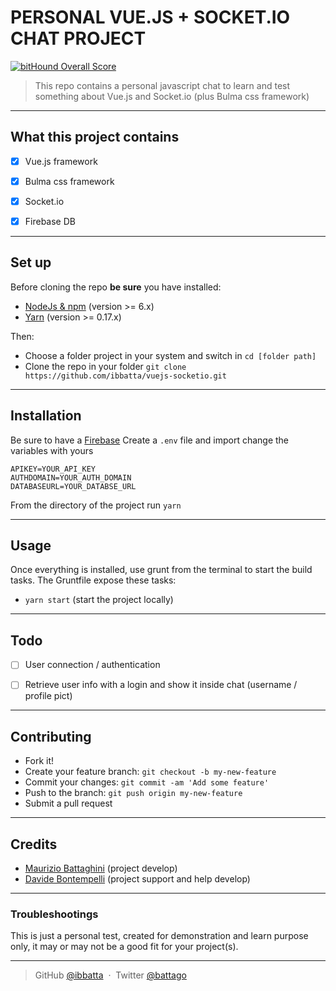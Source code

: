 # __PERSONAL VUE.JS + SOCKET.IO CHAT PROJECT__

[![bitHound Overall Score](https://www.bithound.io/github/ibbatta/vuejs-socketio/badges/score.svg)](https://www.bithound.io/github/ibbatta/vuejs-socketio)


>This repo contains a personal javascript chat to learn and test something about Vue.js and Socket.io (plus Bulma css framework)

---

## __What this project contains__

- [x] Vue.js framework
- [x] Bulma css framework
- [x] Socket.io
- [x] Firebase DB


---

## __Set up__

Before cloning the repo **be sure** you have installed:

* [NodeJs & npm](http://nodejs.org/download/) (version >= 6.x)
* [Yarn](https://yarnpkg.com/en/docs/install) (version >= 0.17.x)

Then:

- Choose a folder project in your system and switch in `cd [folder path]`
- Clone the repo in your folder `git clone https://github.com/ibbatta/vuejs-socketio.git`

---

## __Installation__

Be sure to have a [Firebase](https://www.firebase.com/)
Create a `.env` file and import change the variables with yours
``` (.env file example)
APIKEY=YOUR_API_KEY
AUTHDOMAIN=YOUR_AUTH_DOMAIN
DATABASEURL=YOUR_DATABSE_URL
```
From the directory of the project run `yarn`

---

## __Usage__

Once everything is installed, use grunt from the terminal to start the build tasks.
The Gruntfile expose these tasks:

- `yarn start` (start the project locally)

---

## __Todo__

- [ ] User connection / authentication
- [ ] Retrieve user info with a login and show it inside chat (username / profile pict)


---

## __Contributing__

- Fork it!
- Create your feature branch: `git checkout -b my-new-feature`
- Commit your changes: `git commit -am 'Add some feature'`
- Push to the branch: `git push origin my-new-feature`
- Submit a pull request

---


## __Credits__

- [Maurizio Battaghini](https://github.com/ibbatta) (project develop)
- [Davide Bontempelli](https://github.com/ilbonte) (project support and help develop)

---


### __Troubleshootings__ ###

This is just a personal test, created for demonstration and learn purpose only, it may or may not be a good fit for your project(s).

---


> GitHub [@ibbatta](https://github.com/ibbatta) &nbsp;&middot;&nbsp;
> Twitter [@battago](https://twitter.com/battago)
